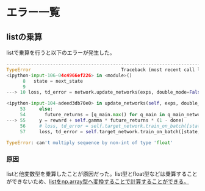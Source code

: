 # エラー一覧

## listの乗算

listで乗算を行うと以下のエラーが発生した。

```python
---------------------------------------------------------------------------
TypeError                                 Traceback (most recent call last)
<ipython-input-106-04c4966ef226> in <module>()
      8   state = next_state
      9 
---> 10 loss, td_error = network.update_networks(exps, double_mode=False)

<ipython-input-104-adeed3db70e0> in update_networks(self, exps, double_mode)
     53     else:
     54       future_returns = [q_main.max() for q_main in q_main_network_values]
---> 55     y = reward + self.gamma * future_returns * (1 - done)
     56     # loss, td_error = self.target_network.train_on_batch([state, action], y)
     57     loss, td_error = self.target_network.train_on_batch([state, action], np.expand_dims(y, -1))

TypeError: can't multiply sequence by non-int of type 'float'
```

### 原因

listと他変数型を乗算したことが原因だった。list型とfloat型などは乗算することができないため、[listをnp.array型へ変換することで計算することができる。](https://stackoverflow.com/questions/485789/why-do-i-get-typeerror-cant-multiply-sequence-by-non-int-of-type-float)

